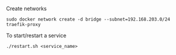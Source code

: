 Create networks

    sudo docker network create -d bridge --subnet=192.168.203.0/24 traefik-proxy 

To start/restart a service

    ./restart.sh <service_name>
    